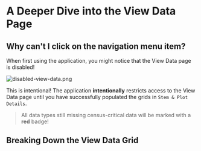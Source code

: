 # A Deeper Dive into the View Data Page

## Why can't I click on the navigation menu item?

When first using the application, you might notice that the View Data page is disabled! 

![disabled-view-data.png](disabled-view-data.png)

This is intentional! The application **intentionally** restricts access to the View Data page until you have successfully populated the grids in `Stem & Plot Details`.

> All data types still missing census-critical data will be marked with a **red** badge!

## Breaking Down the View Data Grid

